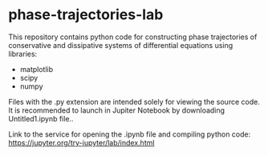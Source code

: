 # phase-trajectories-lab

This repository contains python code for constructing phase trajectories of conservative and dissipative systems of differential equations using libraries:
- matplotlib
- scipy
- numpy

Files with the .py extension are intended solely for viewing the source code. It is recommended to launch in Jupiter Notebook by downloading Untitled1.ipynb file..

Link to the service for opening the .ipynb file and compiling python code: https://jupyter.org/try-jupyter/lab/index.html
